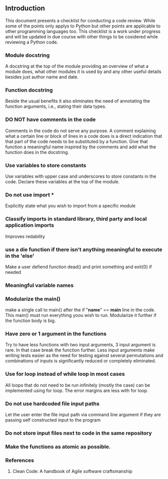 ## Introduction

This document presents a checklist for conducting a code review. While some of the points only applys to Python but other points are applicable to other programming languages too. This checklist is a work under progress and will be updated in due course with other things to be cosidered while reviewing a Python code.

### Module docstring
A docstring at the top of the module providing an overview of what a module does, what other modules it is used by and any other useful details besides just author name and date. 

### Function docstring
Beside the usual benefits it also eliminates the need of annotating the function arguments, i.e., stating their data types.


### DO NOT have comments in the code
Comments in the code do not serve any purpose. A comment explaining what a certain line or block of lines in a code does is a direct indication that that part of the code needs to be substituted by a function. Give that function a meaningful name inspired by the comments and add what the function does in the docstring. 

### Use variables to store constants
Use variables with upper case and underscores to store constants in the code. Declare these variables at the top of the module.

### Do not use import *
Explicitly state what you wish to import from a specific module

### Classify imports in standard library, third party and local application imports
Improves redability 

### use a die function if there isn't anything meaningful to execute in the 'else'
Make a user defiend function dead() and print something and exit(0) if needed

### Meaningful variable names

### Modularize the main()
make a single call to main() after the if "__name__" == __main__ line in the code. This main() must run everything yoou wish to run. Modularize it further if the function body is big.

### Have zero or 1 argument in the functions
Try to have less functions with two input arguments, 3 input argument is rare. In that case break the function further. Less input arguments make writing tests easier as the need for testing against several permutations and combinations of inputs is significantly reduced or completely eliminated.

### Use for loop instead of while loop in most cases
All loops that do not need to be run infinitely (mostly the case) can be implemented using for loop. The error margins are less with for loop.

### Do not use hardcoded file input paths
Let the user enter the file input path via command line argument if they are passing self constructed input to the program 

### Do not store input files next to code in the same repository

### Make the functions as atomic as possible.

### References
1. Clean Code: A handbook of Agile software craftsmanship
